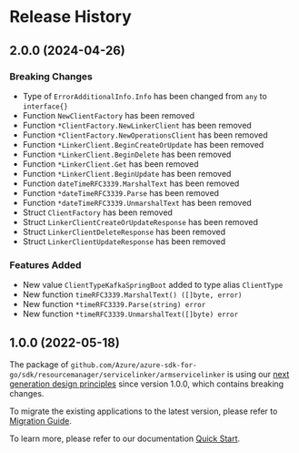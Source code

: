 # Release History

## 2.0.0 (2024-04-26)
### Breaking Changes

- Type of `ErrorAdditionalInfo.Info` has been changed from `any` to `interface{}`
- Function `NewClientFactory` has been removed
- Function `*ClientFactory.NewLinkerClient` has been removed
- Function `*ClientFactory.NewOperationsClient` has been removed
- Function `*LinkerClient.BeginCreateOrUpdate` has been removed
- Function `*LinkerClient.BeginDelete` has been removed
- Function `*LinkerClient.Get` has been removed
- Function `*LinkerClient.BeginUpdate` has been removed
- Function `dateTimeRFC3339.MarshalText` has been removed
- Function `*dateTimeRFC3339.Parse` has been removed
- Function `*dateTimeRFC3339.UnmarshalText` has been removed
- Struct `ClientFactory` has been removed
- Struct `LinkerClientCreateOrUpdateResponse` has been removed
- Struct `LinkerClientDeleteResponse` has been removed
- Struct `LinkerClientUpdateResponse` has been removed

### Features Added

- New value `ClientTypeKafkaSpringBoot` added to type alias `ClientType`
- New function `timeRFC3339.MarshalText() ([]byte, error)`
- New function `*timeRFC3339.Parse(string) error`
- New function `*timeRFC3339.UnmarshalText([]byte) error`


## 1.0.0 (2022-05-18)

The package of `github.com/Azure/azure-sdk-for-go/sdk/resourcemanager/servicelinker/armservicelinker` is using our [next generation design principles](https://azure.github.io/azure-sdk/general_introduction.html) since version 1.0.0, which contains breaking changes.

To migrate the existing applications to the latest version, please refer to [Migration Guide](https://aka.ms/azsdk/go/mgmt/migration).

To learn more, please refer to our documentation [Quick Start](https://aka.ms/azsdk/go/mgmt).